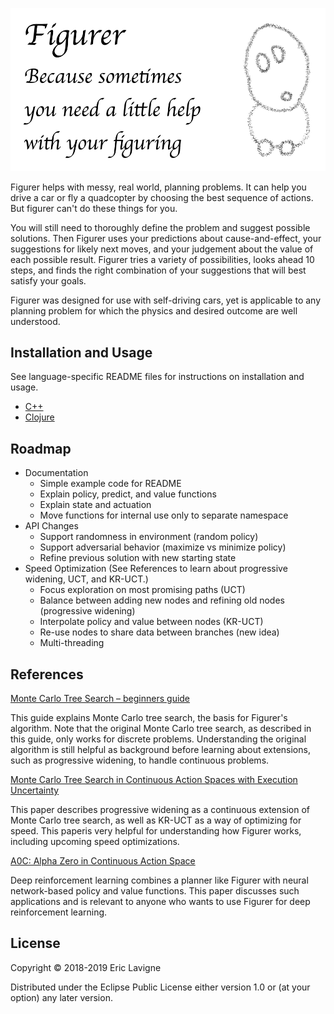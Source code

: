 ![Figurer: Sometimes you need a little help with your figuring](https://github.com/ericlavigne/figurer/raw/master/doc/images/figurer.png)

Figurer helps with messy, real world, planning problems. It can help
you drive a car or fly a quadcopter by choosing the best sequence
of actions. But figurer can't do these things for you.

You will still need to thoroughly define the problem and suggest possible
solutions. Then Figurer uses your predictions about cause-and-effect, your
suggestions for likely next moves, and your judgement about the value of
each possible result. Figurer tries a variety of possibilities,
looks ahead 10 steps, and finds the right combination of your suggestions
that will best satisfy your goals.

Figurer was designed for use with self-driving cars, yet is applicable
to any planning problem for which the physics and desired outcome are
well understood.

## Installation and Usage

See language-specific README files for instructions on installation and usage.

- [C++](https://github.com/ericlavigne/figurer/tree/master/cpp)
- [Clojure](https://github.com/ericlavigne/figurer/tree/master/clojure)

## Roadmap

- Documentation
  - Simple example code for README
  - Explain policy, predict, and value functions
  - Explain state and actuation
  - Move functions for internal use only to separate namespace
- API Changes
  - Support randomness in environment (random policy)
  - Support adversarial behavior (maximize vs minimize policy)
  - Refine previous solution with new starting state
- Speed Optimization (See References to learn about progressive widening, UCT, and KR-UCT.)
  - Focus exploration on most promising paths (UCT)
  - Balance between adding new nodes and refining old nodes (progressive widening)
  - Interpolate policy and value between nodes (KR-UCT)
  - Re-use nodes to share data between branches (new idea)
  - Multi-threading

## References

[Monte Carlo Tree Search – beginners guide](https://int8.io/monte-carlo-tree-search-beginners-guide/)

This guide explains Monte Carlo tree search, the basis for Figurer's algorithm. Note that
the original Monte Carlo tree search, as described in this guide, only works for discrete
problems. Understanding the original algorithm is still helpful as background before
learning about extensions, such as progressive widening, to handle continuous problems.

[Monte Carlo Tree Search in Continuous Action Spaces with Execution Uncertainty](https://github.com/ericlavigne/figurer/blob/master/doc/ijcai-16-104.pdf)

This paper describes progressive widening as a continuous extension of Monte Carlo tree
search, as well as KR-UCT as a way of optimizing for speed. This paperis very helpful for
understanding how Figurer works, including upcoming speed optimizations.

[A0C: Alpha Zero in Continuous Action Space](https://github.com/ericlavigne/figurer/blob/master/doc/arxiv-1805-09613.pdf)

Deep reinforcement learning combines a planner like Figurer with neural network-based
policy and value functions. This paper discusses such applications and is relevant to
anyone who wants to use Figurer for deep reinforcement learning.

## License

Copyright © 2018-2019 Eric Lavigne

Distributed under the Eclipse Public License either version 1.0 or (at
your option) any later version.
